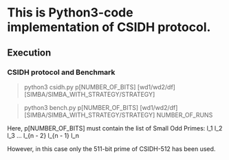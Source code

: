 # This is Python3-code implementation of CSIDH protocol.

## Execution

### CSIDH protocol and Benchmark

> python3 csidh.py p[NUMBER_OF_BITS] [wd1/wd2/df] [SIMBA/SIMBA_WITH_STRATEGY/STRATEGY]

> python3 bench.py p[NUMBER_OF_BITS] [wd1/wd2/df] [SIMBA/SIMBA_WITH_STRATEGY/STRATEGY] NUMBER_OF_RUNS

Here, p[NUMBER_OF_BITS] must contain the list of Small Odd Primes: l_1 l_2 l_3 ... l_{n - 2} l_{n - 1} l_n

However, in this case only the 511-bit prime of CSIDH-512 has been used.
